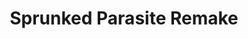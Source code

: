 ---
slug: sprunked-parasite-remake-2327
title: Sprunked Parasite Remake
description: "Sprunked Parasite Remake is an exciting online game. Play for free directly in your browser!"
icon: /images/popular_mods/Sprunked Parasite Remake.png
url: https://wowtbc.net/sprunkin/sprunked-parasite-remake/index.html
previewImage: /images/popular_mods/Sprunked Parasite Remake.png
type: popular mods

# SEO配置
seo:
  title: "Sprunked Parasite Remake - Play Free Online Game | Fun Browser Games"
  description: "Sprunked Parasite Remake - Play this fun online game for free in your browser. No download required!"
  ogImage: "/images/popular_mods/Sprunked Parasite Remake.png"
  keywords: "sprunked-parasite-remake-2327, online game, browser game, free game, popular mods game, play online"

videoUrls:
  - https://www.youtube.com/embed/example1
  - https://www.youtube.com/embed/example2

whyPlay:
  title: "Why Play Sprunked Parasite Remake?"
  items:
    - "Immersive Gameplay: Sprunked Parasite Remake offers an engaging and immersive gaming experience that will keep you entertained for hours"
    - "Challenging Levels: Test your skills with increasingly difficult challenges and obstacles"
    - "Beautiful Graphics: Enjoy stunning visuals and smooth animations that bring the game world to life"
    - "Regular Updates: New content and features are added regularly to keep the game fresh and exciting"
    - "Free to Play: Experience all the fun without spending a penny"
    - "Community Features: Connect with other players, share strategies, and compete for high scores"
    - "Cross-Platform: Play on any device with a web browser, no downloads required"

features:
  title: "Key Features of Sprunked Parasite Remake"
  image: "/images/popular_mods/Sprunked Parasite Remake.png"
  items:
    - "Intuitive Controls: Easy to learn controls make Sprunked Parasite Remake accessible for players of all skill levels"
    - "Multiple Game Modes: Enjoy various gameplay options that provide different challenges and experiences"
    - "Character Customization: Personalize your gaming experience with unique characters and items"
    - "Achievement System: Complete special tasks to earn rewards and recognition"
    - "Leaderboards: Compete with players worldwide and see who can achieve the highest scores"

characteristics:
  title: "Game Characteristics"
  image: "/images/popular_mods/Sprunked Parasite Remake.png"
  items:
    - "Genre: Popular mods game with elements of strategy and skill"
    - "Difficulty: Suitable for both casual gamers and those seeking a challenge"
    - "Play Time: Quick sessions or extended gameplay, depending on your preference"
    - "Art Style: Vibrant and engaging visuals that enhance the gaming experience"
    - "Sound Design: Immersive audio that complements the gameplay perfectly"

info: "Sprunked Parasite Remake is an exciting online game that offers players a unique and engaging gaming experience. With its intuitive controls, stunning visuals, and challenging gameplay, Sprunked Parasite Remake provides hours of entertainment for players of all ages and skill levels. Whether you're looking for a quick gaming session during a break or an extended play session, Sprunked Parasite Remake delivers an immersive experience that will keep you coming back for more. The game features multiple levels of increasing difficulty, ensuring that players are constantly challenged as they progress. With regular updates adding new content and features, Sprunked Parasite Remake remains fresh and exciting, providing endless entertainment options for its growing community of players."

howToPlayIntro: "Welcome to Sprunked Parasite Remake! This guide will walk you through the basics and help you master the game. Whether you're a beginner or looking to improve your skills, these tips and instructions will enhance your gaming experience."

howToPlaySteps:
  - title: "Getting Started"
    description: "Begin your Sprunked Parasite Remake adventure by familiarizing yourself with the controls. Use your keyboard or mouse to navigate through the game interface. The tutorial will guide you through the basic mechanics and help you understand the objectives."
  - title: "Understanding the Objectives"
    description: "In Sprunked Parasite Remake, your main goal is to progress through levels by completing specific objectives. Each level presents unique challenges that require different strategies and approaches."
  - title: "Mastering the Controls"
    description: "Practice using the controls to improve your precision and reaction time. Sprunked Parasite Remake requires quick reflexes and strategic thinking to overcome obstacles and defeat opponents."
  - title: "Utilizing Power-ups"
    description: "Collect power-ups throughout the game to enhance your abilities and overcome difficult challenges. Each power-up offers unique advantages that can be crucial for success."
  - title: "Developing Strategies"
    description: "As you progress in Sprunked Parasite Remake, develop effective strategies for different scenarios. Analyze patterns, anticipate challenges, and adapt your approach to maximize your performance."

faq:
  title: "Frequently Asked Questions about Sprunked Parasite Remake"
  items:
    - question: "Is Sprunked Parasite Remake free to play?"
      answer: "Yes, Sprunked Parasite Remake is completely free to play directly in your web browser. No downloads or purchases are required to enjoy the full game experience."
    - question: "Can I play Sprunked Parasite Remake on mobile devices?"
      answer: "Yes, Sprunked Parasite Remake is optimized for both desktop and mobile play. You can enjoy the game on any device with a web browser and internet connection."
    - question: "Are there any in-game purchases?"
      answer: "While Sprunked Parasite Remake is free to play, there may be optional in-game purchases available for cosmetic items or additional features that don't affect core gameplay."
    - question: "How often is Sprunked Parasite Remake updated?"
      answer: "The developers regularly update Sprunked Parasite Remake with new content, features, and improvements based on player feedback and game performance."
    - question: "Can I play Sprunked Parasite Remake offline?"
      answer: "Currently, Sprunked Parasite Remake requires an internet connection to play as it's a browser-based online game."
    - question: "Is Sprunked Parasite Remake suitable for children?"
      answer: "Yes, Sprunked Parasite Remake is designed to be family-friendly and suitable for players of all ages."
    - question: "How do I report bugs or issues?"
      answer: "If you encounter any problems while playing Sprunked Parasite Remake, you can report them through the game's support page or contact the developers directly through their website."
    - question: "Still Have Questions?"
      answer: "If you have additional questions about Sprunked Parasite Remake that aren't covered in this FAQ, please visit our support center or contact our customer service team for assistance."
---